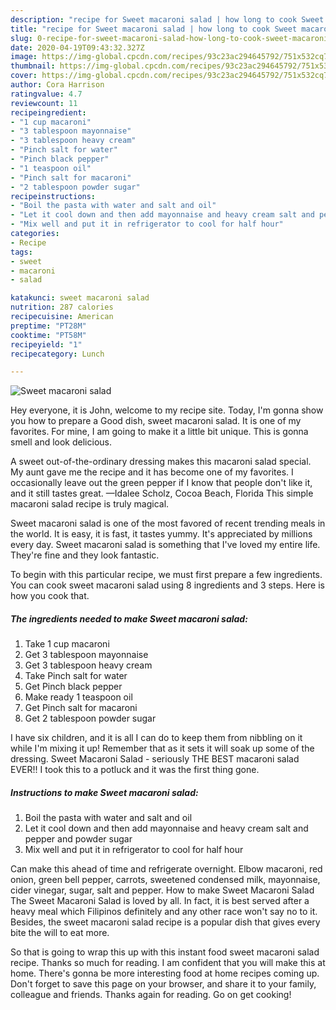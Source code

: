 ```yaml
---
description: "recipe for Sweet macaroni salad | how long to cook Sweet macaroni salad"
title: "recipe for Sweet macaroni salad | how long to cook Sweet macaroni salad"
slug: 0-recipe-for-sweet-macaroni-salad-how-long-to-cook-sweet-macaroni-salad
date: 2020-04-19T09:43:32.327Z
image: https://img-global.cpcdn.com/recipes/93c23ac294645792/751x532cq70/sweet-macaroni-salad-recipe-main-photo.jpg
thumbnail: https://img-global.cpcdn.com/recipes/93c23ac294645792/751x532cq70/sweet-macaroni-salad-recipe-main-photo.jpg
cover: https://img-global.cpcdn.com/recipes/93c23ac294645792/751x532cq70/sweet-macaroni-salad-recipe-main-photo.jpg
author: Cora Harrison
ratingvalue: 4.7
reviewcount: 11
recipeingredient:
- "1 cup macaroni"
- "3 tablespoon mayonnaise"
- "3 tablespoon heavy cream"
- "Pinch salt for water"
- "Pinch black pepper"
- "1 teaspoon oil"
- "Pinch salt for macaroni"
- "2 tablespoon powder sugar"
recipeinstructions:
- "Boil the pasta with water and salt and oil"
- "Let it cool down and then add mayonnaise and heavy cream salt and pepper and powder sugar"
- "Mix well and put it in refrigerator to cool for half hour"
categories:
- Recipe
tags:
- sweet
- macaroni
- salad

katakunci: sweet macaroni salad 
nutrition: 287 calories
recipecuisine: American
preptime: "PT28M"
cooktime: "PT58M"
recipeyield: "1"
recipecategory: Lunch

---
```



![Sweet macaroni salad](https://img-global.cpcdn.com/recipes/93c23ac294645792/751x532cq70/sweet-macaroni-salad-recipe-main-photo.jpg)

Hey everyone, it is John, welcome to my recipe site. Today, I'm gonna show you how to prepare a Good dish, sweet macaroni salad. It is one of my favorites. For mine, I am going to make it a little bit unique. This is gonna smell and look delicious.

A sweet out-of-the-ordinary dressing makes this macaroni salad special. My aunt gave me the recipe and it has become one of my favorites. I occasionally leave out the green pepper if I know that people don&#39;t like it, and it still tastes great. —Idalee Scholz, Cocoa Beach, Florida This simple macaroni salad recipe is truly magical.

Sweet macaroni salad is one of the most favored of recent trending meals in the world. It is easy, it is fast, it tastes yummy. It's appreciated by millions every day. Sweet macaroni salad is something that I've loved my entire life. They're fine and they look fantastic.


To begin with this particular recipe, we must first prepare a few ingredients. You can cook sweet macaroni salad using 8 ingredients and 3 steps. Here is how you cook that.

<!--inarticleads1-->

##### The ingredients needed to make Sweet macaroni salad:

1. Take 1 cup macaroni
1. Get 3 tablespoon mayonnaise
1. Get 3 tablespoon heavy cream
1. Take Pinch salt for water
1. Get Pinch black pepper
1. Make ready 1 teaspoon oil
1. Get Pinch salt for macaroni
1. Get 2 tablespoon powder sugar


I have six children, and it is all I can do to keep them from nibbling on it while I&#39;m mixing it up! Remember that as it sets it will soak up some of the dressing. Sweet Macaroni Salad - seriously THE BEST macaroni salad EVER!! I took this to a potluck and it was the first thing gone. 

<!--inarticleads2-->

##### Instructions to make Sweet macaroni salad:

1. Boil the pasta with water and salt and oil
1. Let it cool down and then add mayonnaise and heavy cream salt and pepper and powder sugar
1. Mix well and put it in refrigerator to cool for half hour


Can make this ahead of time and refrigerate overnight. Elbow macaroni, red onion, green bell pepper, carrots, sweetened condensed milk, mayonnaise, cider vinegar, sugar, salt and pepper. How to make Sweet Macaroni Salad The Sweet Macaroni Salad is loved by all. In fact, it is best served after a heavy meal which Filipinos definitely and any other race won&#39;t say no to it. Besides, the sweet macaroni salad recipe is a popular dish that gives every bite the will to eat more. 

So that is going to wrap this up with this instant food sweet macaroni salad recipe. Thanks so much for reading. I am confident that you will make this at home. There's gonna be more interesting food at home recipes coming up. Don't forget to save this page on your browser, and share it to your family, colleague and friends. Thanks again for reading. Go on get cooking!
